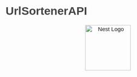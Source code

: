# UrlSortenerAPI

<p align="center">
  <a href="http://nestjs.com/" target="blank"><img src="https://nestjs.com/img/logo-small.svg" width="120" alt="Nest Logo" /></a>
</p>

<html>
  <head>
    <title>URL Shortener API</title>
    <style type="text/css">
      body {
      	font-family: Trebuchet MS, sans-serif;
      	font-size: 15px;
      	color: #444;
      	margin-right: 24px;
      }
      
      h1	{
      	font-size: 25px;
      }
      h2	{
      	font-size: 20px;
      }
      h3	{
      	font-size: 16px;
      	font-weight: bold;
      }
      hr	{
      	height: 1px;
      	border: 0;
      	color: #ddd;
      	background-color: #ddd;
      }
      
      .app-desc {
        clear: both;
        margin-left: 20px;
      }
      .param-name {
        width: 100%;
      }
      .license-info {
        margin-left: 20px;
      }
      
      .license-url {
        margin-left: 20px;
      }
      
      .model {
        margin: 0 0 0px 20px;
      }
      
      .method {
        margin-left: 20px;
      }
      
      .method-notes	{
      	margin: 10px 0 20px 0;
      	font-size: 90%;
      	color: #555;
      }
      
      pre {
        padding: 10px;
        margin-bottom: 2px;
      }
      
      .http-method {
       text-transform: uppercase;
      }
      
      pre.get {
        background-color: #0f6ab4;
      }
      
      pre.post {
        background-color: #10a54a;
      }
      
      pre.put {
        background-color: #c5862b;
      }
      
      pre.delete {
        background-color: #a41e22;
      }
      
      .huge	{
      	color: #fff;
      }
      
      pre.example {
        background-color: #f3f3f3;
        padding: 10px;
        border: 1px solid #ddd;
      }
      
      code {
        white-space: pre;
      }
      
      .nickname {
        font-weight: bold;
      }
      
      .method-path {
        font-size: 1.5em;
        background-color: #0f6ab4;
      }
      
      .up {
        float:right;
      }
      
      .parameter {
        width: 500px;
      }
      
      .param {
        width: 500px;
        padding: 10px 0 0 20px;
        font-weight: bold;
      }
      
      .param-desc {
        width: 700px;
        padding: 0 0 0 20px;
        color: #777;
      }
      
      .param-type {
        font-style: italic;
      }
      
      .param-enum-header {
      width: 700px;
      padding: 0 0 0 60px;
      color: #777;
      font-weight: bold;
      }
      
      .param-enum {
      width: 700px;
      padding: 0 0 0 80px;
      color: #777;
      font-style: italic;
      }
      
      .field-label {
        padding: 0;
        margin: 0;
        clear: both;
      }
      
      .field-items	{
      	padding: 0 0 15px 0;
      	margin-bottom: 15px;
      }
      
      .return-type {
        clear: both;
        padding-bottom: 10px;
      }
      
      .param-header {
        font-weight: bold;
      }
      
      .method-tags {
        text-align: right;
      }
      
      .method-tag {
        background: none repeat scroll 0% 0% #24A600;
        border-radius: 3px;
        padding: 2px 10px;
        margin: 2px;
        color: #FFF;
        display: inline-block;
        text-decoration: none;
      }
    </style>
  </head>
  <body>
  <h1>URL Shortener API</h1>
    <div class="app-desc">API для сокращения URL-адресов, построенный на NestJS и MongoDB</div>
    <div class="app-desc">More information: <a href="https://helloreverb.com">https://helloreverb.com</a></div>
    <div class="app-desc">Contact Info: <a href="hello@helloreverb.com">hello@helloreverb.com</a></div>
    <div class="app-desc">Version: 1.0.0</div>
    <div class="app-desc">BasePath:/api/v1</div>
    <div class="license-info">All rights reserved</div>
    <div class="license-url">http://apache.org/licenses/LICENSE-2.0.html</div>
  <h2>Access</h2>

  <h2><a name="__Methods">Methods</a></h2>
  [ Jump to <a href="#__Models">Models</a> ]

  <h3>Table of Contents </h3>
  <div class="method-summary"></div>
  <h4><a href="#Default">Default</a></h4>
  <ul>
  <li><a href="#shortenerTokenGet"><code><span class="http-method">get</span> /shortener/{token}</code></a></li>
  <li><a href="#shortenerToshortPost"><code><span class="http-method">post</span> /shortener/toshort</code></a></li>
  </ul>

  <h1><a name="Default">Default</a></h1>
  <div class="method"><a name="shortenerTokenGet"></a>
    <div class="method-path">
    <a class="up" href="#__Methods">Up</a>
    <pre class="get"><code class="huge"><span class="http-method">get</span> /shortener/{token}</code></pre></div>
    <div class="method-summary">Перенаправление на оригинальный URL (<span class="nickname">shortenerTokenGet</span>)</div>
    <div class="method-notes">Перенаправляет на оригинальный URL по токену.</div>

    <h3 class="field-label">Path parameters</h3>
    <div class="field-items">
      <div class="param">token (required)</div>
      
            <div class="param-desc"><span class="param-type">Path Parameter</span> &mdash;  </div>    </div>  <!-- field-items -->







    <!--Todo: process Response Object and its headers, schema, examples -->


    <h3 class="field-label">Produces</h3>
    This API call produces the following media types according to the <span class="header">Accept</span> request header;
    the media type will be conveyed by the <span class="header">Content-Type</span> response header.
    <ul>
      <li><code>application/json</code></li>
    </ul>

    <h3 class="field-label">Responses</h3>
    <h4 class="field-label">302</h4>
    Перенаправление на оригинальный URL
        <a href="#"></a>
    <h4 class="field-label">404</h4>
    Токен не найден
        <a href="#inline_response_404">inline_response_404</a>
  </div> <!-- method -->
  <hr/>
  <div class="method"><a name="shortenerToshortPost"></a>
    <div class="method-path">
    <a class="up" href="#__Methods">Up</a>
    <pre class="post"><code class="huge"><span class="http-method">post</span> /shortener/toshort</code></pre></div>
    <div class="method-summary">Создать сокращенный URL (<span class="nickname">shortenerToshortPost</span>)</div>
    <div class="method-notes">Принимает оригинальный URL и возвращает сокращенный.</div>


    <h3 class="field-label">Consumes</h3>
    This API call consumes the following media types via the <span class="header">Content-Type</span> request header:
    <ul>
      <li><code>application/json</code></li>
    </ul>

    <h3 class="field-label">Request body</h3>
    <div class="field-items">
      <div class="param">body <a href="#ShortenerDto">ShortenerDto</a> (required)</div>
      
            <div class="param-desc"><span class="param-type">Body Parameter</span> &mdash;  </div>
                </div>  <!-- field-items -->




    <h3 class="field-label">Return type</h3>
    <div class="return-type">
      <a href="#inline_response_200">inline_response_200</a>
      
    </div>

    <!--Todo: process Response Object and its headers, schema, examples -->

    <h3 class="field-label">Example data</h3>
    <div class="example-data-content-type">Content-Type: application/json</div>
    <pre class="example"><code>{
  "shortUrl" : "http://localhost:8080/api/v1/shortener/abc123"
}</code></pre>

    <h3 class="field-label">Produces</h3>
    This API call produces the following media types according to the <span class="header">Accept</span> request header;
    the media type will be conveyed by the <span class="header">Content-Type</span> response header.
    <ul>
      <li><code>application/json</code></li>
    </ul>

    <h3 class="field-label">Responses</h3>
    <h4 class="field-label">200</h4>
    Успешное создание сокращенного URL
        <a href="#inline_response_200">inline_response_200</a>
  </div> <!-- method -->
  <hr/>

  <h2><a name="__Models">Models</a></h2>
  [ Jump to <a href="#__Methods">Methods</a> ]

  <h3>Table of Contents</h3>
  <ol>
    <li><a href="#ShortenerDto"><code>ShortenerDto</code></a></li>
    <li><a href="#inline_response_200"><code>inline_response_200</code></a></li>
    <li><a href="#inline_response_404"><code>inline_response_404</code></a></li>
  </ol>

  <div class="model">
    <h3><a name="ShortenerDto"><code>ShortenerDto</code></a> <a class="up" href="#__Models">Up</a></h3>
    
    <div class="field-items">
      <div class="param">url </div><div class="param-desc"><span class="param-type"><a href="#string">String</a></span>  format: uri</div>
          <div class="param-desc"><span class="param-type">example: https://www.example.com</span></div>
    </div>  <!-- field-items -->
  </div>
  <div class="model">
    <h3><a name="inline_response_200"><code>inline_response_200</code></a> <a class="up" href="#__Models">Up</a></h3>
    
    <div class="field-items">
      <div class="param">shortUrl (optional)</div><div class="param-desc"><span class="param-type"><a href="#string">String</a></span>  </div>
          <div class="param-desc"><span class="param-type">example: http://localhost:8080/api/v1/shortener/abc123</span></div>
    </div>  <!-- field-items -->
  </div>
  <div class="model">
    <h3><a name="inline_response_404"><code>inline_response_404</code></a> <a class="up" href="#__Models">Up</a></h3>
    
    <div class="field-items">
      <div class="param">message (optional)</div><div class="param-desc"><span class="param-type"><a href="#string">String</a></span>  </div>
          <div class="param-desc"><span class="param-type">example: URL не найден</span></div>
    </div>  <!-- field-items -->
  </div>
  </body>
</html>
